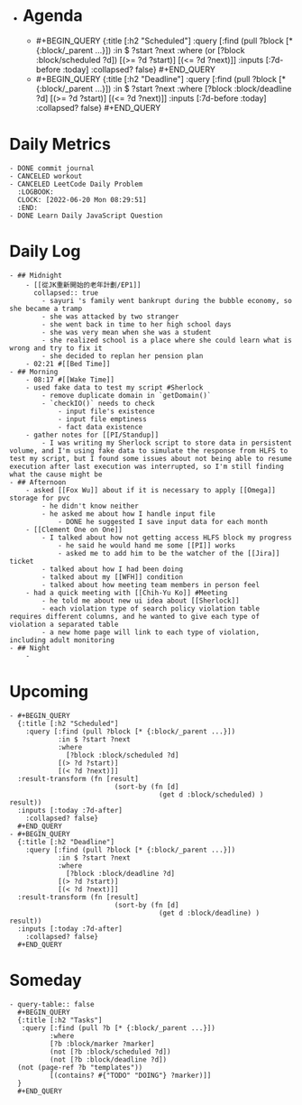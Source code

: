 - # Agenda
	- #+BEGIN_QUERY
	  {:title [:h2 "Scheduled"]
	    :query [:find (pull ?block [* {:block/_parent ...}])
	            :in $ ?start ?next
	            :where
	            (or
	              [?block :block/scheduled ?d])
	            [(>= ?d ?start)]
	            [(<= ?d ?next)]]
	  :inputs [:7d-before :today]
	    :collapsed? false}
	  #+END_QUERY
	- #+BEGIN_QUERY
	  {:title [:h2 "Deadline"]
	    :query [:find (pull ?block [* {:block/_parent ...}])
	            :in $ ?start ?next
	            :where
	              [?block :block/deadline ?d]
	            [(>= ?d ?start)]
	            [(<= ?d ?next)]]
	    :inputs [:7d-before :today]
	    :collapsed? false}
	  #+END_QUERY
# Daily Metrics
	- DONE commit journal
	- CANCELED workout
	- CANCELED LeetCode Daily Problem
	  :LOGBOOK:
	  CLOCK: [2022-06-20 Mon 08:29:51]
	  :END:
	- DONE Learn Daily JavaScript Question
# Daily Log
	- ## Midnight
		- [[從JK重新開始的老年計劃/EP1]]
		  collapsed:: true
			- sayuri 's family went bankrupt during the bubble economy, so she became a tramp
			- she was attacked by two stranger
			- she went back in time to her high school days
			- she was very mean when she was a student
			- she realized school is a place where she could learn what is wrong and try to fix it
			- she decided to replan her pension plan
		- 02:21 #[[Bed Time]]
	- ## Morning
		- 08:17 #[[Wake Time]]
		- used fake data to test my script #Sherlock
			- remove duplicate domain in `getDomain()`
			- `checkIO()` needs to check
				- input file's existence
				- input file emptiness
				- fact data existence
		- gather notes for [[PI/Standup]]
			- I was writing my Sherlock script to store data in persistent volume, and I'm using fake data to simulate the response from HLFS to test my script, but I found some issues about not being able to resume execution after last execution was interrupted, so I'm still finding what the cause might be
	- ## Afternoon
		- asked [[Fox Wu]] about if it is necessary to apply [[Omega]] storage for pvc
			- he didn't know neither
			- he asked me about how I handle input file
				- DONE he suggested I save input data for each month
		- [[Clement One on One]]
			- I talked about how not getting access HLFS block my progress
				- he said he would hand me some [[PI]] works
				- asked me to add him to be the watcher of the [[Jira]] ticket
			- talked about how I had been doing
			- talked about my [[WFH]] condition
			- talked about how meeting team members in person feel
		- had a quick meeting with [[Chih-Yu Ko]] #Meeting
			- he told me about new ui idea about [[Sherlock]]
			- each violation type of search policy violation table requires different columns, and he wanted to give each type of violation a separated table
			- a new home page will link to each type of violation, including adult monitoring
	- ## Night
		-
# Upcoming
	- #+BEGIN_QUERY
	  {:title [:h2 "Scheduled"]
	    :query [:find (pull ?block [* {:block/_parent ...}])
	            :in $ ?start ?next
	            :where
	              [?block :block/scheduled ?d]
	            [(> ?d ?start)]
	            [(< ?d ?next)]]
	  :result-transform (fn [result]
	                          (sort-by (fn [d]
	                                     (get d :block/scheduled) ) result))    
	  :inputs [:today :7d-after]
	    :collapsed? false}
	  #+END_QUERY
	- #+BEGIN_QUERY
	  {:title [:h2 "Deadline"]
	    :query [:find (pull ?block [* {:block/_parent ...}])
	            :in $ ?start ?next
	            :where
	              [?block :block/deadline ?d]
	            [(> ?d ?start)]
	            [(< ?d ?next)]]
	  :result-transform (fn [result]
	                          (sort-by (fn [d]
	                                     (get d :block/deadline) ) result))    
	  :inputs [:today :7d-after]
	    :collapsed? false}
	  #+END_QUERY
# Someday
	- query-table:: false
	  #+BEGIN_QUERY
	  {:title [:h2 "Tasks"]
	   :query [:find (pull ?b [* {:block/_parent ...}])
	          :where
	          [?b :block/marker ?marker]
	          (not [?b :block/scheduled ?d])
	          (not [?b :block/deadline ?d])
	  (not (page-ref ?b "templates"))
	          [(contains? #{"TODO" "DOING"} ?marker)]]
	  }
	  #+END_QUERY